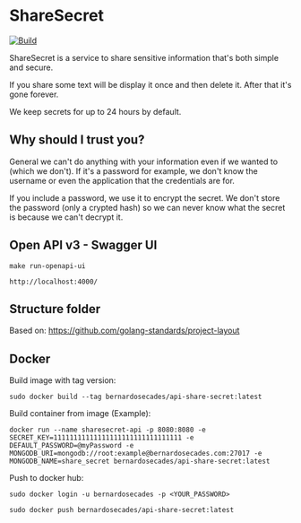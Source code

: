 # ShareSecret

[![Build](https://github.com/bernardosecades/sharesecret/actions/workflows/build.yml/badge.svg)](https://github.com/bernardosecades/sharesecret/actions/workflows/build.yml)

ShareSecret is a service to share sensitive information that's both simple and secure.

If you share some text will be display it once and then delete it. After that it's gone forever.

We keep secrets for up to 24 hours by default.

## Why should I trust you?

General we can't do anything with your information even if we wanted to (which we don't). If it's a password for example, we don't know the username or even the application that the credentials are for.

If you include a password, we use it to encrypt the secret. We don't store the password (only a crypted hash) so we can never know what the secret is because we can't decrypt it.

## Open API v3 - Swagger UI

`make run-openapi-ui`

`http://localhost:4000/`

## Structure folder

Based on: https://github.com/golang-standards/project-layout

## Docker

Build image with tag version:

`sudo docker build --tag bernardosecades/api-share-secret:latest`

Build container from image (Example):

`docker run --name sharesecret-api -p 8080:8080 -e SECRET_KEY=11111111111111111111111111111111 -e DEFAULT_PASSWORD=@myPassword -e MONGODB_URI=mongodb://root:example@bernardosecades.com:27017 -e MONGODB_NAME=share_secret bernardosecades/api-share-secret:latest`

Push to docker hub:

`sudo docker login -u bernardosecades -p <YOUR_PASSWORD>`

`sudo docker push bernardosecades/api-share-secret:latest`